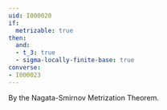 ```yaml
---
uid: I000020
if:
  metrizable: true
then:
  and:
  - t_3: true
  - sigma-locally-finite-base: true
converse:
- I000023
---
```

By the Nagata-Smirnov Metrization Theorem.

